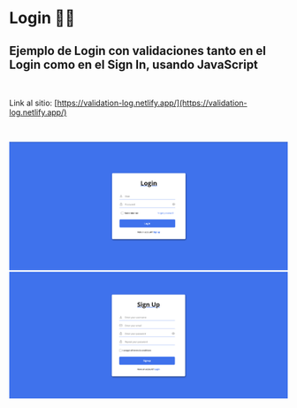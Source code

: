 # Login 👨‍💻

## Ejemplo de Login con validaciones tanto en el Login como en el Sign In, usando JavaScript
<br>

Link al sitio:
[https://validation-log.netlify.app/](https://validation-log.netlify.app/)

<br>


![](Screenshot.PNG)
![](Screenshot2.PNG)
